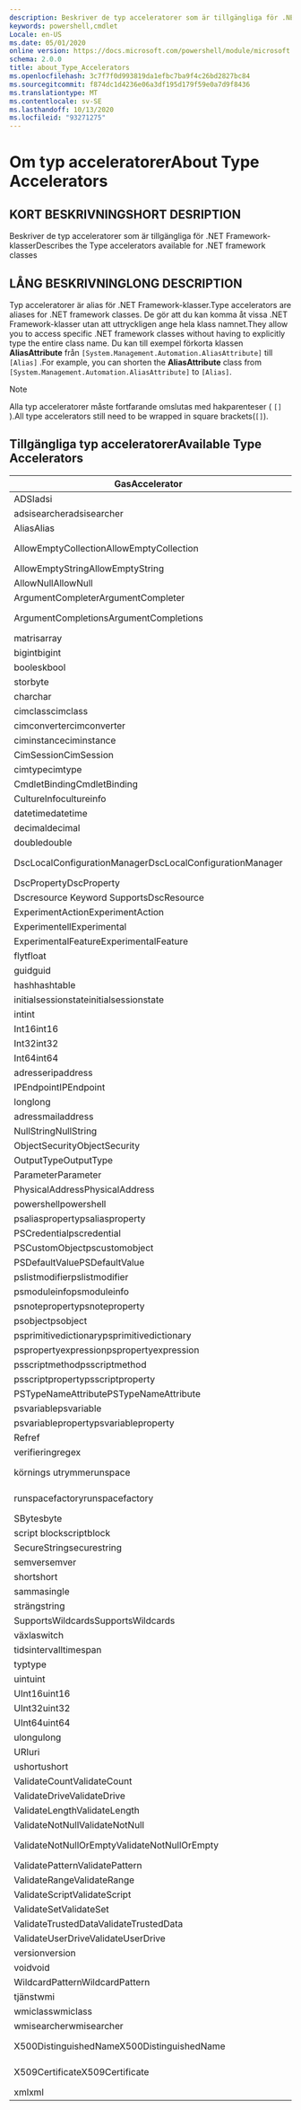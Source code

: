 ```yaml
---
description: Beskriver de typ acceleratorer som är tillgängliga för .NET Framework-klasser
keywords: powershell,cmdlet
Locale: en-US
ms.date: 05/01/2020
online version: https://docs.microsoft.com/powershell/module/microsoft.powershell.core/about/about_type_accelerators?view=powershell-7.1&WT.mc_id=ps-gethelp
schema: 2.0.0
title: about_Type_Accelerators
ms.openlocfilehash: 3c7f7f0d993819da1efbc7ba9f4c26bd2827bc84
ms.sourcegitcommit: f874dc1d4236e06a3df195d179f59e0a7d9f8436
ms.translationtype: MT
ms.contentlocale: sv-SE
ms.lasthandoff: 10/13/2020
ms.locfileid: "93271275"
---
```

# <a name="about-type-accelerators"></a><span data-ttu-id="a8f0c-104">Om typ acceleratorer</span><span class="sxs-lookup"><span data-stu-id="a8f0c-104">About Type Accelerators</span></span>

## <a name="short-desription"></a><span data-ttu-id="a8f0c-105">KORT BESKRIVNING</span><span class="sxs-lookup"><span data-stu-id="a8f0c-105">SHORT DESRIPTION</span></span>
<span data-ttu-id="a8f0c-106">Beskriver de typ acceleratorer som är tillgängliga för .NET Framework-klasser</span><span class="sxs-lookup"><span data-stu-id="a8f0c-106">Describes the Type accelerators available for .NET framework classes</span></span>

## <a name="long-description"></a><span data-ttu-id="a8f0c-107">LÅNG BESKRIVNING</span><span class="sxs-lookup"><span data-stu-id="a8f0c-107">LONG DESCRIPTION</span></span>

<span data-ttu-id="a8f0c-108">Typ acceleratorer är alias för .NET Framework-klasser.</span><span class="sxs-lookup"><span data-stu-id="a8f0c-108">Type accelerators are aliases for .NET framework classes.</span></span> <span data-ttu-id="a8f0c-109">De gör att du kan komma åt vissa .NET Framework-klasser utan att uttryckligen ange hela klass namnet.</span><span class="sxs-lookup"><span data-stu-id="a8f0c-109">They allow you to access specific .NET framework classes without having to explicitly type the entire class name.</span></span> <span data-ttu-id="a8f0c-110">Du kan till exempel förkorta klassen **AliasAttribute** från `[System.Management.Automation.AliasAttribute]` till `[Alias]` .</span><span class="sxs-lookup"><span data-stu-id="a8f0c-110">For example, you can shorten the **AliasAttribute** class from `[System.Management.Automation.AliasAttribute]` to `[Alias]`.</span></span>

> [!NOTE]
> <span data-ttu-id="a8f0c-111">Alla typ acceleratorer måste fortfarande omslutas med hakparenteser ( `[]` ).</span><span class="sxs-lookup"><span data-stu-id="a8f0c-111">All type accelerators still need to be wrapped in square brackets(`[]`).</span></span>

## <a name="available-type-accelerators"></a><span data-ttu-id="a8f0c-112">Tillgängliga typ acceleratorer</span><span class="sxs-lookup"><span data-stu-id="a8f0c-112">Available Type Accelerators</span></span>

|        <span data-ttu-id="a8f0c-113">Gas</span><span class="sxs-lookup"><span data-stu-id="a8f0c-113">Accelerator</span></span>          |                           <span data-ttu-id="a8f0c-114">Fullständigt klass namn</span><span class="sxs-lookup"><span data-stu-id="a8f0c-114">Full Class Name</span></span>                           |
|---------------------------- | ------------------------------------------------------------------- |
|<span data-ttu-id="a8f0c-115">ADSI</span><span class="sxs-lookup"><span data-stu-id="a8f0c-115">adsi</span></span>                         | <span data-ttu-id="a8f0c-116">System. DirectoryServices. DirectoryEntry</span><span class="sxs-lookup"><span data-stu-id="a8f0c-116">System.DirectoryServices.DirectoryEntry</span></span>                             |
|<span data-ttu-id="a8f0c-117">adsisearcher</span><span class="sxs-lookup"><span data-stu-id="a8f0c-117">adsisearcher</span></span>                 | <span data-ttu-id="a8f0c-118">System. DirectoryServices. DirectorySearcher</span><span class="sxs-lookup"><span data-stu-id="a8f0c-118">System.DirectoryServices.DirectorySearcher</span></span>                          |
|<span data-ttu-id="a8f0c-119">Alias</span><span class="sxs-lookup"><span data-stu-id="a8f0c-119">Alias</span></span>                        | <span data-ttu-id="a8f0c-120">System. Management. Automation. AliasAttribute</span><span class="sxs-lookup"><span data-stu-id="a8f0c-120">System.Management.Automation.AliasAttribute</span></span>                         |
|<span data-ttu-id="a8f0c-121">AllowEmptyCollection</span><span class="sxs-lookup"><span data-stu-id="a8f0c-121">AllowEmptyCollection</span></span>         | <span data-ttu-id="a8f0c-122">System. Management. Automation. AllowEmptyCollectionAttribute</span><span class="sxs-lookup"><span data-stu-id="a8f0c-122">System.Management.Automation.AllowEmptyCollectionAttribute</span></span>          |
|<span data-ttu-id="a8f0c-123">AllowEmptyString</span><span class="sxs-lookup"><span data-stu-id="a8f0c-123">AllowEmptyString</span></span>             | <span data-ttu-id="a8f0c-124">System. Management. Automation. AllowEmptyStringAttribute</span><span class="sxs-lookup"><span data-stu-id="a8f0c-124">System.Management.Automation.AllowEmptyStringAttribute</span></span>              |
|<span data-ttu-id="a8f0c-125">AllowNull</span><span class="sxs-lookup"><span data-stu-id="a8f0c-125">AllowNull</span></span>                    | <span data-ttu-id="a8f0c-126">System. Management. Automation. AllowNullAttribute</span><span class="sxs-lookup"><span data-stu-id="a8f0c-126">System.Management.Automation.AllowNullAttribute</span></span>                     |
|<span data-ttu-id="a8f0c-127">ArgumentCompleter</span><span class="sxs-lookup"><span data-stu-id="a8f0c-127">ArgumentCompleter</span></span>            | <span data-ttu-id="a8f0c-128">System. Management. Automation. ArgumentCompleterAttribute</span><span class="sxs-lookup"><span data-stu-id="a8f0c-128">System.Management.Automation.ArgumentCompleterAttribute</span></span>             |
|<span data-ttu-id="a8f0c-129">ArgumentCompletions</span><span class="sxs-lookup"><span data-stu-id="a8f0c-129">ArgumentCompletions</span></span>          | <span data-ttu-id="a8f0c-130">System. Management. Automation. ArgumentCompletionsAttribute</span><span class="sxs-lookup"><span data-stu-id="a8f0c-130">System.Management.Automation.ArgumentCompletionsAttribute</span></span>           |
|<span data-ttu-id="a8f0c-131">matris</span><span class="sxs-lookup"><span data-stu-id="a8f0c-131">array</span></span>                        | <span data-ttu-id="a8f0c-132">System. array</span><span class="sxs-lookup"><span data-stu-id="a8f0c-132">System.Array</span></span>                                                        |
|<span data-ttu-id="a8f0c-133">bigint</span><span class="sxs-lookup"><span data-stu-id="a8f0c-133">bigint</span></span>                       | <span data-ttu-id="a8f0c-134">System. Numerics. BigInteger</span><span class="sxs-lookup"><span data-stu-id="a8f0c-134">System.Numerics.BigInteger</span></span>                                          |
|<span data-ttu-id="a8f0c-135">boolesk</span><span class="sxs-lookup"><span data-stu-id="a8f0c-135">bool</span></span>                         | <span data-ttu-id="a8f0c-136">System. Boolean</span><span class="sxs-lookup"><span data-stu-id="a8f0c-136">System.Boolean</span></span>                                                      |
|<span data-ttu-id="a8f0c-137">stor</span><span class="sxs-lookup"><span data-stu-id="a8f0c-137">byte</span></span>                         | <span data-ttu-id="a8f0c-138">System. byte</span><span class="sxs-lookup"><span data-stu-id="a8f0c-138">System.Byte</span></span>                                                         |
|<span data-ttu-id="a8f0c-139">char</span><span class="sxs-lookup"><span data-stu-id="a8f0c-139">char</span></span>                         | <span data-ttu-id="a8f0c-140">System. char</span><span class="sxs-lookup"><span data-stu-id="a8f0c-140">System.Char</span></span>                                                         |
|<span data-ttu-id="a8f0c-141">cimclass</span><span class="sxs-lookup"><span data-stu-id="a8f0c-141">cimclass</span></span>                     | <span data-ttu-id="a8f0c-142">Microsoft. Management. Infrastructure. CimClass</span><span class="sxs-lookup"><span data-stu-id="a8f0c-142">Microsoft.Management.Infrastructure.CimClass</span></span>                        |
|<span data-ttu-id="a8f0c-143">cimconverter</span><span class="sxs-lookup"><span data-stu-id="a8f0c-143">cimconverter</span></span>                 | <span data-ttu-id="a8f0c-144">Microsoft. Management. Infrastructure. CimConverter</span><span class="sxs-lookup"><span data-stu-id="a8f0c-144">Microsoft.Management.Infrastructure.CimConverter</span></span>                    |
|<span data-ttu-id="a8f0c-145">ciminstance</span><span class="sxs-lookup"><span data-stu-id="a8f0c-145">ciminstance</span></span>                  | <span data-ttu-id="a8f0c-146">Microsoft. Management. Infrastructure. CimInstance</span><span class="sxs-lookup"><span data-stu-id="a8f0c-146">Microsoft.Management.Infrastructure.CimInstance</span></span>                     |
|<span data-ttu-id="a8f0c-147">CimSession</span><span class="sxs-lookup"><span data-stu-id="a8f0c-147">CimSession</span></span>                   | <span data-ttu-id="a8f0c-148">Microsoft. Management. Infrastructure. CimSession</span><span class="sxs-lookup"><span data-stu-id="a8f0c-148">Microsoft.Management.Infrastructure.CimSession</span></span>                      |
|<span data-ttu-id="a8f0c-149">cimtype</span><span class="sxs-lookup"><span data-stu-id="a8f0c-149">cimtype</span></span>                      | <span data-ttu-id="a8f0c-150">Microsoft. Management. Infrastructure. CimType</span><span class="sxs-lookup"><span data-stu-id="a8f0c-150">Microsoft.Management.Infrastructure.CimType</span></span>                         |
|<span data-ttu-id="a8f0c-151">CmdletBinding</span><span class="sxs-lookup"><span data-stu-id="a8f0c-151">CmdletBinding</span></span>                | <span data-ttu-id="a8f0c-152">System. Management. Automation. CmdletBindingAttribute</span><span class="sxs-lookup"><span data-stu-id="a8f0c-152">System.Management.Automation.CmdletBindingAttribute</span></span>                 |
|<span data-ttu-id="a8f0c-153">CultureInfo</span><span class="sxs-lookup"><span data-stu-id="a8f0c-153">cultureinfo</span></span>                  | <span data-ttu-id="a8f0c-154">System. globalisering. CultureInfo</span><span class="sxs-lookup"><span data-stu-id="a8f0c-154">System.Globalization.CultureInfo</span></span>                                    |
|<span data-ttu-id="a8f0c-155">datetime</span><span class="sxs-lookup"><span data-stu-id="a8f0c-155">datetime</span></span>                     | <span data-ttu-id="a8f0c-156">System. DateTime</span><span class="sxs-lookup"><span data-stu-id="a8f0c-156">System.DateTime</span></span>                                                     |
|<span data-ttu-id="a8f0c-157">decimal</span><span class="sxs-lookup"><span data-stu-id="a8f0c-157">decimal</span></span>                      | <span data-ttu-id="a8f0c-158">System. decimal</span><span class="sxs-lookup"><span data-stu-id="a8f0c-158">System.Decimal</span></span>                                                      |
|<span data-ttu-id="a8f0c-159">double</span><span class="sxs-lookup"><span data-stu-id="a8f0c-159">double</span></span>                       | <span data-ttu-id="a8f0c-160">System. Double</span><span class="sxs-lookup"><span data-stu-id="a8f0c-160">System.Double</span></span>                                                       |
|<span data-ttu-id="a8f0c-161">DscLocalConfigurationManager</span><span class="sxs-lookup"><span data-stu-id="a8f0c-161">DscLocalConfigurationManager</span></span> | <span data-ttu-id="a8f0c-162">System. Management. Automation. DscLocalConfigurationManagerAttribute</span><span class="sxs-lookup"><span data-stu-id="a8f0c-162">System.Management.Automation.DscLocalConfigurationManagerAttribute</span></span>  |
|<span data-ttu-id="a8f0c-163">DscProperty</span><span class="sxs-lookup"><span data-stu-id="a8f0c-163">DscProperty</span></span>                  | <span data-ttu-id="a8f0c-164">System. Management. Automation. DscPropertyAttribute</span><span class="sxs-lookup"><span data-stu-id="a8f0c-164">System.Management.Automation.DscPropertyAttribute</span></span>                   |
|<span data-ttu-id="a8f0c-165">Dscresource Keyword Supports</span><span class="sxs-lookup"><span data-stu-id="a8f0c-165">DscResource</span></span>                  | <span data-ttu-id="a8f0c-166">System. Management. Automation. DscResourceAttribute</span><span class="sxs-lookup"><span data-stu-id="a8f0c-166">System.Management.Automation.DscResourceAttribute</span></span>                   |
|<span data-ttu-id="a8f0c-167">ExperimentAction</span><span class="sxs-lookup"><span data-stu-id="a8f0c-167">ExperimentAction</span></span>             | <span data-ttu-id="a8f0c-168">System. Management. Automation. ExperimentAction</span><span class="sxs-lookup"><span data-stu-id="a8f0c-168">System.Management.Automation.ExperimentAction</span></span>                       |
|<span data-ttu-id="a8f0c-169">Experimentell</span><span class="sxs-lookup"><span data-stu-id="a8f0c-169">Experimental</span></span>                 | <span data-ttu-id="a8f0c-170">System. Management. Automation. ExperimentalAttribute</span><span class="sxs-lookup"><span data-stu-id="a8f0c-170">System.Management.Automation.ExperimentalAttribute</span></span>                  |
|<span data-ttu-id="a8f0c-171">ExperimentalFeature</span><span class="sxs-lookup"><span data-stu-id="a8f0c-171">ExperimentalFeature</span></span>          | <span data-ttu-id="a8f0c-172">System. Management. Automation. ExperimentalFeature</span><span class="sxs-lookup"><span data-stu-id="a8f0c-172">System.Management.Automation.ExperimentalFeature</span></span>                    |
|<span data-ttu-id="a8f0c-173">flyt</span><span class="sxs-lookup"><span data-stu-id="a8f0c-173">float</span></span>                        | <span data-ttu-id="a8f0c-174">System. Single</span><span class="sxs-lookup"><span data-stu-id="a8f0c-174">System.Single</span></span>                                                       |
|<span data-ttu-id="a8f0c-175">guid</span><span class="sxs-lookup"><span data-stu-id="a8f0c-175">guid</span></span>                         | <span data-ttu-id="a8f0c-176">System. GUID</span><span class="sxs-lookup"><span data-stu-id="a8f0c-176">System.Guid</span></span>                                                         |
|<span data-ttu-id="a8f0c-177">hash</span><span class="sxs-lookup"><span data-stu-id="a8f0c-177">hashtable</span></span>                    | <span data-ttu-id="a8f0c-178">System. Collections. hash</span><span class="sxs-lookup"><span data-stu-id="a8f0c-178">System.Collections.Hashtable</span></span>                                        |
|<span data-ttu-id="a8f0c-179">initialsessionstate</span><span class="sxs-lookup"><span data-stu-id="a8f0c-179">initialsessionstate</span></span>          | <span data-ttu-id="a8f0c-180">System.Management.Automation.Runspaces.InitialSessionState</span><span class="sxs-lookup"><span data-stu-id="a8f0c-180">System.Management.Automation.Runspaces.InitialSessionState</span></span>          |
|<span data-ttu-id="a8f0c-181">int</span><span class="sxs-lookup"><span data-stu-id="a8f0c-181">int</span></span>                          | <span data-ttu-id="a8f0c-182">System. Int32</span><span class="sxs-lookup"><span data-stu-id="a8f0c-182">System.Int32</span></span>                                                        |
|<span data-ttu-id="a8f0c-183">Int16</span><span class="sxs-lookup"><span data-stu-id="a8f0c-183">int16</span></span>                        | <span data-ttu-id="a8f0c-184">System. Int16</span><span class="sxs-lookup"><span data-stu-id="a8f0c-184">System.Int16</span></span>                                                        |
|<span data-ttu-id="a8f0c-185">Int32</span><span class="sxs-lookup"><span data-stu-id="a8f0c-185">int32</span></span>                        | <span data-ttu-id="a8f0c-186">System. Int32</span><span class="sxs-lookup"><span data-stu-id="a8f0c-186">System.Int32</span></span>                                                        |
|<span data-ttu-id="a8f0c-187">Int64</span><span class="sxs-lookup"><span data-stu-id="a8f0c-187">int64</span></span>                        | <span data-ttu-id="a8f0c-188">System. Int64</span><span class="sxs-lookup"><span data-stu-id="a8f0c-188">System.Int64</span></span>                                                        |
|<span data-ttu-id="a8f0c-189">adresser</span><span class="sxs-lookup"><span data-stu-id="a8f0c-189">ipaddress</span></span>                    | <span data-ttu-id="a8f0c-190">System .net. IPAddress</span><span class="sxs-lookup"><span data-stu-id="a8f0c-190">System.Net.IPAddress</span></span>                                                |
|<span data-ttu-id="a8f0c-191">IPEndpoint</span><span class="sxs-lookup"><span data-stu-id="a8f0c-191">IPEndpoint</span></span>                   | <span data-ttu-id="a8f0c-192">System .net. IPEndPoint</span><span class="sxs-lookup"><span data-stu-id="a8f0c-192">System.Net.IPEndPoint</span></span>                                               |
|<span data-ttu-id="a8f0c-193">long</span><span class="sxs-lookup"><span data-stu-id="a8f0c-193">long</span></span>                         | <span data-ttu-id="a8f0c-194">System. Int64</span><span class="sxs-lookup"><span data-stu-id="a8f0c-194">System.Int64</span></span>                                                        |
|<span data-ttu-id="a8f0c-195">adress</span><span class="sxs-lookup"><span data-stu-id="a8f0c-195">mailaddress</span></span>                  | <span data-ttu-id="a8f0c-196">System .net. mail. mail-adress</span><span class="sxs-lookup"><span data-stu-id="a8f0c-196">System.Net.Mail.MailAddress</span></span>                                         |
|<span data-ttu-id="a8f0c-197">NullString</span><span class="sxs-lookup"><span data-stu-id="a8f0c-197">NullString</span></span>                   | <span data-ttu-id="a8f0c-198">System. Management. Automation. language. NullString</span><span class="sxs-lookup"><span data-stu-id="a8f0c-198">System.Management.Automation.Language.NullString</span></span>                    |
|<span data-ttu-id="a8f0c-199">ObjectSecurity</span><span class="sxs-lookup"><span data-stu-id="a8f0c-199">ObjectSecurity</span></span>               | <span data-ttu-id="a8f0c-200">System. Security. AccessControl. ObjectSecurity</span><span class="sxs-lookup"><span data-stu-id="a8f0c-200">System.Security.AccessControl.ObjectSecurity</span></span>                        |
|<span data-ttu-id="a8f0c-201">OutputType</span><span class="sxs-lookup"><span data-stu-id="a8f0c-201">OutputType</span></span>                   | <span data-ttu-id="a8f0c-202">System. Management. Automation. OutputTypeAttribute</span><span class="sxs-lookup"><span data-stu-id="a8f0c-202">System.Management.Automation.OutputTypeAttribute</span></span>                    |
|<span data-ttu-id="a8f0c-203">Parameter</span><span class="sxs-lookup"><span data-stu-id="a8f0c-203">Parameter</span></span>                    | <span data-ttu-id="a8f0c-204">System. Management. Automation. ParameterAttribute</span><span class="sxs-lookup"><span data-stu-id="a8f0c-204">System.Management.Automation.ParameterAttribute</span></span>                     |
|<span data-ttu-id="a8f0c-205">PhysicalAddress</span><span class="sxs-lookup"><span data-stu-id="a8f0c-205">PhysicalAddress</span></span>              | <span data-ttu-id="a8f0c-206">System .net. NetworkInformation. PhysicalAddress</span><span class="sxs-lookup"><span data-stu-id="a8f0c-206">System.Net.NetworkInformation.PhysicalAddress</span></span>                       |
|<span data-ttu-id="a8f0c-207">powershell</span><span class="sxs-lookup"><span data-stu-id="a8f0c-207">powershell</span></span>                   | <span data-ttu-id="a8f0c-208">System. Management. Automation. PowerShell</span><span class="sxs-lookup"><span data-stu-id="a8f0c-208">System.Management.Automation.PowerShell</span></span>                             |
|<span data-ttu-id="a8f0c-209">psaliasproperty</span><span class="sxs-lookup"><span data-stu-id="a8f0c-209">psaliasproperty</span></span>              | <span data-ttu-id="a8f0c-210">System. Management. Automation. PSAliasProperty</span><span class="sxs-lookup"><span data-stu-id="a8f0c-210">System.Management.Automation.PSAliasProperty</span></span>                        |
|<span data-ttu-id="a8f0c-211">PSCredential</span><span class="sxs-lookup"><span data-stu-id="a8f0c-211">pscredential</span></span>                 | <span data-ttu-id="a8f0c-212">System. Management. Automation. PSCredential</span><span class="sxs-lookup"><span data-stu-id="a8f0c-212">System.Management.Automation.PSCredential</span></span>                           |
|<span data-ttu-id="a8f0c-213">PSCustomObject</span><span class="sxs-lookup"><span data-stu-id="a8f0c-213">pscustomobject</span></span>               | <span data-ttu-id="a8f0c-214">System. Management. Automation. PSObject</span><span class="sxs-lookup"><span data-stu-id="a8f0c-214">System.Management.Automation.PSObject</span></span>                               |
|<span data-ttu-id="a8f0c-215">PSDefaultValue</span><span class="sxs-lookup"><span data-stu-id="a8f0c-215">PSDefaultValue</span></span>               | <span data-ttu-id="a8f0c-216">System.Management.Automation.PSDefaultValueAttribute</span><span class="sxs-lookup"><span data-stu-id="a8f0c-216">System.Management.Automation.PSDefaultValueAttribute</span></span>                |
|<span data-ttu-id="a8f0c-217">pslistmodifier</span><span class="sxs-lookup"><span data-stu-id="a8f0c-217">pslistmodifier</span></span>               | <span data-ttu-id="a8f0c-218">System. Management. Automation. PSListModifier</span><span class="sxs-lookup"><span data-stu-id="a8f0c-218">System.Management.Automation.PSListModifier</span></span>                         |
|<span data-ttu-id="a8f0c-219">psmoduleinfo</span><span class="sxs-lookup"><span data-stu-id="a8f0c-219">psmoduleinfo</span></span>                 | <span data-ttu-id="a8f0c-220">System. Management. Automation. PSModuleInfo</span><span class="sxs-lookup"><span data-stu-id="a8f0c-220">System.Management.Automation.PSModuleInfo</span></span>                           |
|<span data-ttu-id="a8f0c-221">psnoteproperty</span><span class="sxs-lookup"><span data-stu-id="a8f0c-221">psnoteproperty</span></span>               | <span data-ttu-id="a8f0c-222">System. Management. Automation. PSNoteProperty</span><span class="sxs-lookup"><span data-stu-id="a8f0c-222">System.Management.Automation.PSNoteProperty</span></span>                         |
|<span data-ttu-id="a8f0c-223">psobject</span><span class="sxs-lookup"><span data-stu-id="a8f0c-223">psobject</span></span>                     | <span data-ttu-id="a8f0c-224">System. Management. Automation. PSObject</span><span class="sxs-lookup"><span data-stu-id="a8f0c-224">System.Management.Automation.PSObject</span></span>                               |
|<span data-ttu-id="a8f0c-225">psprimitivedictionary</span><span class="sxs-lookup"><span data-stu-id="a8f0c-225">psprimitivedictionary</span></span>        | <span data-ttu-id="a8f0c-226">System. Management. Automation. PSPrimitiveDictionary</span><span class="sxs-lookup"><span data-stu-id="a8f0c-226">System.Management.Automation.PSPrimitiveDictionary</span></span>                  |
|<span data-ttu-id="a8f0c-227">pspropertyexpression</span><span class="sxs-lookup"><span data-stu-id="a8f0c-227">pspropertyexpression</span></span>         | <span data-ttu-id="a8f0c-228">Microsoft. PowerShell. commands. PSPropertyExpression</span><span class="sxs-lookup"><span data-stu-id="a8f0c-228">Microsoft.PowerShell.Commands.PSPropertyExpression</span></span>                  |
|<span data-ttu-id="a8f0c-229">psscriptmethod</span><span class="sxs-lookup"><span data-stu-id="a8f0c-229">psscriptmethod</span></span>               | <span data-ttu-id="a8f0c-230">System. Management. Automation. PSScriptMethod</span><span class="sxs-lookup"><span data-stu-id="a8f0c-230">System.Management.Automation.PSScriptMethod</span></span>                         |
|<span data-ttu-id="a8f0c-231">psscriptproperty</span><span class="sxs-lookup"><span data-stu-id="a8f0c-231">psscriptproperty</span></span>             | <span data-ttu-id="a8f0c-232">System. Management. Automation. PSScriptProperty</span><span class="sxs-lookup"><span data-stu-id="a8f0c-232">System.Management.Automation.PSScriptProperty</span></span>                       |
|<span data-ttu-id="a8f0c-233">PSTypeNameAttribute</span><span class="sxs-lookup"><span data-stu-id="a8f0c-233">PSTypeNameAttribute</span></span>          | <span data-ttu-id="a8f0c-234">System. Management. Automation. PSTypeNameAttribute</span><span class="sxs-lookup"><span data-stu-id="a8f0c-234">System.Management.Automation.PSTypeNameAttribute</span></span>                    |
|<span data-ttu-id="a8f0c-235">psvariable</span><span class="sxs-lookup"><span data-stu-id="a8f0c-235">psvariable</span></span>                   | <span data-ttu-id="a8f0c-236">System. Management. Automation. PSVariable</span><span class="sxs-lookup"><span data-stu-id="a8f0c-236">System.Management.Automation.PSVariable</span></span>                             |
|<span data-ttu-id="a8f0c-237">psvariableproperty</span><span class="sxs-lookup"><span data-stu-id="a8f0c-237">psvariableproperty</span></span>           | <span data-ttu-id="a8f0c-238">System. Management. Automation. PSVariableProperty</span><span class="sxs-lookup"><span data-stu-id="a8f0c-238">System.Management.Automation.PSVariableProperty</span></span>                     |
|<span data-ttu-id="a8f0c-239">Ref</span><span class="sxs-lookup"><span data-stu-id="a8f0c-239">ref</span></span>                          | <span data-ttu-id="a8f0c-240">System. Management. Automation. PSReference</span><span class="sxs-lookup"><span data-stu-id="a8f0c-240">System.Management.Automation.PSReference</span></span>                            |
|<span data-ttu-id="a8f0c-241">verifiering</span><span class="sxs-lookup"><span data-stu-id="a8f0c-241">regex</span></span>                        | <span data-ttu-id="a8f0c-242">System. text. RegularExpressions. regex</span><span class="sxs-lookup"><span data-stu-id="a8f0c-242">System.Text.RegularExpressions.Regex</span></span>                                |
|<span data-ttu-id="a8f0c-243">körnings utrymme</span><span class="sxs-lookup"><span data-stu-id="a8f0c-243">runspace</span></span>                     | <span data-ttu-id="a8f0c-244">System. Management. Automation. körnings utrymmen. körnings utrymme</span><span class="sxs-lookup"><span data-stu-id="a8f0c-244">System.Management.Automation.Runspaces.Runspace</span></span>                     |
|<span data-ttu-id="a8f0c-245">runspacefactory</span><span class="sxs-lookup"><span data-stu-id="a8f0c-245">runspacefactory</span></span>              | <span data-ttu-id="a8f0c-246">System. Management. Automation. körnings utrymmen. RunspaceFactory</span><span class="sxs-lookup"><span data-stu-id="a8f0c-246">System.Management.Automation.Runspaces.RunspaceFactory</span></span>              |
|<span data-ttu-id="a8f0c-247">SByte</span><span class="sxs-lookup"><span data-stu-id="a8f0c-247">sbyte</span></span>                        | <span data-ttu-id="a8f0c-248">System. SByte</span><span class="sxs-lookup"><span data-stu-id="a8f0c-248">System.SByte</span></span>                                                        |
|<span data-ttu-id="a8f0c-249">script block</span><span class="sxs-lookup"><span data-stu-id="a8f0c-249">scriptblock</span></span>                  | <span data-ttu-id="a8f0c-250">System. Management. Automation. script block</span><span class="sxs-lookup"><span data-stu-id="a8f0c-250">System.Management.Automation.ScriptBlock</span></span>                            |
|<span data-ttu-id="a8f0c-251">SecureString</span><span class="sxs-lookup"><span data-stu-id="a8f0c-251">securestring</span></span>                 | <span data-ttu-id="a8f0c-252">System. Security. SecureString</span><span class="sxs-lookup"><span data-stu-id="a8f0c-252">System.Security.SecureString</span></span>                                        |
|<span data-ttu-id="a8f0c-253">semver</span><span class="sxs-lookup"><span data-stu-id="a8f0c-253">semver</span></span>                       | <span data-ttu-id="a8f0c-254">System. Management. Automation. SemanticVersion</span><span class="sxs-lookup"><span data-stu-id="a8f0c-254">System.Management.Automation.SemanticVersion</span></span>                        |
|<span data-ttu-id="a8f0c-255">short</span><span class="sxs-lookup"><span data-stu-id="a8f0c-255">short</span></span>                        | <span data-ttu-id="a8f0c-256">System. Int16</span><span class="sxs-lookup"><span data-stu-id="a8f0c-256">System.Int16</span></span>                                                        |
|<span data-ttu-id="a8f0c-257">samma</span><span class="sxs-lookup"><span data-stu-id="a8f0c-257">single</span></span>                       | <span data-ttu-id="a8f0c-258">System. Single</span><span class="sxs-lookup"><span data-stu-id="a8f0c-258">System.Single</span></span>                                                       |
|<span data-ttu-id="a8f0c-259">sträng</span><span class="sxs-lookup"><span data-stu-id="a8f0c-259">string</span></span>                       | <span data-ttu-id="a8f0c-260">System. String</span><span class="sxs-lookup"><span data-stu-id="a8f0c-260">System.String</span></span>                                                       |
|<span data-ttu-id="a8f0c-261">SupportsWildcards</span><span class="sxs-lookup"><span data-stu-id="a8f0c-261">SupportsWildcards</span></span>            | <span data-ttu-id="a8f0c-262">System. Management. Automation. SupportsWildcardsAttribute</span><span class="sxs-lookup"><span data-stu-id="a8f0c-262">System.Management.Automation.SupportsWildcardsAttribute</span></span>             |
|<span data-ttu-id="a8f0c-263">växla</span><span class="sxs-lookup"><span data-stu-id="a8f0c-263">switch</span></span>                       | <span data-ttu-id="a8f0c-264">System. Management. Automation. SwitchParameter</span><span class="sxs-lookup"><span data-stu-id="a8f0c-264">System.Management.Automation.SwitchParameter</span></span>                        |
|<span data-ttu-id="a8f0c-265">tidsintervall</span><span class="sxs-lookup"><span data-stu-id="a8f0c-265">timespan</span></span>                     | <span data-ttu-id="a8f0c-266">System. TimeSpan</span><span class="sxs-lookup"><span data-stu-id="a8f0c-266">System.TimeSpan</span></span>                                                     |
|<span data-ttu-id="a8f0c-267">typ</span><span class="sxs-lookup"><span data-stu-id="a8f0c-267">type</span></span>                         | <span data-ttu-id="a8f0c-268">System. Type</span><span class="sxs-lookup"><span data-stu-id="a8f0c-268">System.Type</span></span>                                                         |
|<span data-ttu-id="a8f0c-269">uint</span><span class="sxs-lookup"><span data-stu-id="a8f0c-269">uint</span></span>                         | <span data-ttu-id="a8f0c-270">System. UInt32</span><span class="sxs-lookup"><span data-stu-id="a8f0c-270">System.UInt32</span></span>                                                       |
|<span data-ttu-id="a8f0c-271">UInt16</span><span class="sxs-lookup"><span data-stu-id="a8f0c-271">uint16</span></span>                       | <span data-ttu-id="a8f0c-272">System. UInt16</span><span class="sxs-lookup"><span data-stu-id="a8f0c-272">System.UInt16</span></span>                                                       |
|<span data-ttu-id="a8f0c-273">UInt32</span><span class="sxs-lookup"><span data-stu-id="a8f0c-273">uint32</span></span>                       | <span data-ttu-id="a8f0c-274">System. UInt32</span><span class="sxs-lookup"><span data-stu-id="a8f0c-274">System.UInt32</span></span>                                                       |
|<span data-ttu-id="a8f0c-275">UInt64</span><span class="sxs-lookup"><span data-stu-id="a8f0c-275">uint64</span></span>                       | <span data-ttu-id="a8f0c-276">System. UInt64</span><span class="sxs-lookup"><span data-stu-id="a8f0c-276">System.UInt64</span></span>                                                       |
|<span data-ttu-id="a8f0c-277">ulong</span><span class="sxs-lookup"><span data-stu-id="a8f0c-277">ulong</span></span>                        | <span data-ttu-id="a8f0c-278">System. UInt64</span><span class="sxs-lookup"><span data-stu-id="a8f0c-278">System.UInt64</span></span>                                                       |
|<span data-ttu-id="a8f0c-279">URI</span><span class="sxs-lookup"><span data-stu-id="a8f0c-279">uri</span></span>                          | <span data-ttu-id="a8f0c-280">System. URI</span><span class="sxs-lookup"><span data-stu-id="a8f0c-280">System.Uri</span></span>                                                          |
|<span data-ttu-id="a8f0c-281">ushort</span><span class="sxs-lookup"><span data-stu-id="a8f0c-281">ushort</span></span>                       | <span data-ttu-id="a8f0c-282">System. UInt16</span><span class="sxs-lookup"><span data-stu-id="a8f0c-282">System.UInt16</span></span>                                                       |
|<span data-ttu-id="a8f0c-283">ValidateCount</span><span class="sxs-lookup"><span data-stu-id="a8f0c-283">ValidateCount</span></span>                | <span data-ttu-id="a8f0c-284">System. Management. Automation. ValidateCountAttribute</span><span class="sxs-lookup"><span data-stu-id="a8f0c-284">System.Management.Automation.ValidateCountAttribute</span></span>                 |
|<span data-ttu-id="a8f0c-285">ValidateDrive</span><span class="sxs-lookup"><span data-stu-id="a8f0c-285">ValidateDrive</span></span>                | <span data-ttu-id="a8f0c-286">System. Management. Automation. ValidateDriveAttribute</span><span class="sxs-lookup"><span data-stu-id="a8f0c-286">System.Management.Automation.ValidateDriveAttribute</span></span>                 |
|<span data-ttu-id="a8f0c-287">ValidateLength</span><span class="sxs-lookup"><span data-stu-id="a8f0c-287">ValidateLength</span></span>               | <span data-ttu-id="a8f0c-288">System. Management. Automation. ValidateLengthAttribute</span><span class="sxs-lookup"><span data-stu-id="a8f0c-288">System.Management.Automation.ValidateLengthAttribute</span></span>                |
|<span data-ttu-id="a8f0c-289">ValidateNotNull</span><span class="sxs-lookup"><span data-stu-id="a8f0c-289">ValidateNotNull</span></span>              | <span data-ttu-id="a8f0c-290">System. Management. Automation. ValidateNotNullAttribute</span><span class="sxs-lookup"><span data-stu-id="a8f0c-290">System.Management.Automation.ValidateNotNullAttribute</span></span>               |
|<span data-ttu-id="a8f0c-291">ValidateNotNullOrEmpty</span><span class="sxs-lookup"><span data-stu-id="a8f0c-291">ValidateNotNullOrEmpty</span></span>       | <span data-ttu-id="a8f0c-292">System. Management. Automation. ValidateNotNullOrEmptyAttribute</span><span class="sxs-lookup"><span data-stu-id="a8f0c-292">System.Management.Automation.ValidateNotNullOrEmptyAttribute</span></span>        |
|<span data-ttu-id="a8f0c-293">ValidatePattern</span><span class="sxs-lookup"><span data-stu-id="a8f0c-293">ValidatePattern</span></span>              | <span data-ttu-id="a8f0c-294">System. Management. Automation. ValidatePatternAttribute</span><span class="sxs-lookup"><span data-stu-id="a8f0c-294">System.Management.Automation.ValidatePatternAttribute</span></span>               |
|<span data-ttu-id="a8f0c-295">ValidateRange</span><span class="sxs-lookup"><span data-stu-id="a8f0c-295">ValidateRange</span></span>                | <span data-ttu-id="a8f0c-296">System. Management. Automation. ValidateRangeAttribute</span><span class="sxs-lookup"><span data-stu-id="a8f0c-296">System.Management.Automation.ValidateRangeAttribute</span></span>                 |
|<span data-ttu-id="a8f0c-297">ValidateScript</span><span class="sxs-lookup"><span data-stu-id="a8f0c-297">ValidateScript</span></span>               | <span data-ttu-id="a8f0c-298">System. Management. Automation. ValidateScriptAttribute</span><span class="sxs-lookup"><span data-stu-id="a8f0c-298">System.Management.Automation.ValidateScriptAttribute</span></span>                |
|<span data-ttu-id="a8f0c-299">ValidateSet</span><span class="sxs-lookup"><span data-stu-id="a8f0c-299">ValidateSet</span></span>                  | <span data-ttu-id="a8f0c-300">System. Management. Automation. ValidateSetAttribute</span><span class="sxs-lookup"><span data-stu-id="a8f0c-300">System.Management.Automation.ValidateSetAttribute</span></span>                   |
|<span data-ttu-id="a8f0c-301">ValidateTrustedData</span><span class="sxs-lookup"><span data-stu-id="a8f0c-301">ValidateTrustedData</span></span>          | <span data-ttu-id="a8f0c-302">System. Management. Automation. ValidateTrustedDataAttribute</span><span class="sxs-lookup"><span data-stu-id="a8f0c-302">System.Management.Automation.ValidateTrustedDataAttribute</span></span>           |
|<span data-ttu-id="a8f0c-303">ValidateUserDrive</span><span class="sxs-lookup"><span data-stu-id="a8f0c-303">ValidateUserDrive</span></span>            | <span data-ttu-id="a8f0c-304">System. Management. Automation. ValidateUserDriveAttribute</span><span class="sxs-lookup"><span data-stu-id="a8f0c-304">System.Management.Automation.ValidateUserDriveAttribute</span></span>             |
|<span data-ttu-id="a8f0c-305">version</span><span class="sxs-lookup"><span data-stu-id="a8f0c-305">version</span></span>                      | <span data-ttu-id="a8f0c-306">System. version</span><span class="sxs-lookup"><span data-stu-id="a8f0c-306">System.Version</span></span>                                                      |
|<span data-ttu-id="a8f0c-307">void</span><span class="sxs-lookup"><span data-stu-id="a8f0c-307">void</span></span>                         | <span data-ttu-id="a8f0c-308">System. Void</span><span class="sxs-lookup"><span data-stu-id="a8f0c-308">System.Void</span></span>                                                         |
|<span data-ttu-id="a8f0c-309">WildcardPattern</span><span class="sxs-lookup"><span data-stu-id="a8f0c-309">WildcardPattern</span></span>              | <span data-ttu-id="a8f0c-310">System. Management. Automation. WildcardPattern</span><span class="sxs-lookup"><span data-stu-id="a8f0c-310">System.Management.Automation.WildcardPattern</span></span>                        |
|<span data-ttu-id="a8f0c-311">tjänst</span><span class="sxs-lookup"><span data-stu-id="a8f0c-311">wmi</span></span>                          | <span data-ttu-id="a8f0c-312">System. Management. ManagementObject</span><span class="sxs-lookup"><span data-stu-id="a8f0c-312">System.Management.ManagementObject</span></span>                                  |
|<span data-ttu-id="a8f0c-313">wmiclass</span><span class="sxs-lookup"><span data-stu-id="a8f0c-313">wmiclass</span></span>                     | <span data-ttu-id="a8f0c-314">System. Management. ManagementClass</span><span class="sxs-lookup"><span data-stu-id="a8f0c-314">System.Management.ManagementClass</span></span>                                   |
|<span data-ttu-id="a8f0c-315">wmisearcher</span><span class="sxs-lookup"><span data-stu-id="a8f0c-315">wmisearcher</span></span>                  | <span data-ttu-id="a8f0c-316">System. Management. ManagementObjectSearcher</span><span class="sxs-lookup"><span data-stu-id="a8f0c-316">System.Management.ManagementObjectSearcher</span></span>                          |
|<span data-ttu-id="a8f0c-317">X500DistinguishedName</span><span class="sxs-lookup"><span data-stu-id="a8f0c-317">X500DistinguishedName</span></span>        | <span data-ttu-id="a8f0c-318">System. Security. Cryptography. X509Certificates. X500DistinguishedName</span><span class="sxs-lookup"><span data-stu-id="a8f0c-318">System.Security.Cryptography.X509Certificates.X500DistinguishedName</span></span> |
|<span data-ttu-id="a8f0c-319">X509Certificate</span><span class="sxs-lookup"><span data-stu-id="a8f0c-319">X509Certificate</span></span>              | <span data-ttu-id="a8f0c-320">System. Security. Cryptography. X509Certificates. X509Certificate</span><span class="sxs-lookup"><span data-stu-id="a8f0c-320">System.Security.Cryptography.X509Certificates.X509Certificate</span></span>       |
|<span data-ttu-id="a8f0c-321">xml</span><span class="sxs-lookup"><span data-stu-id="a8f0c-321">xml</span></span>                          | <span data-ttu-id="a8f0c-322">System.Xml.Xmldokument</span><span class="sxs-lookup"><span data-stu-id="a8f0c-322">System.Xml.XmlDocument</span></span>                                              |

